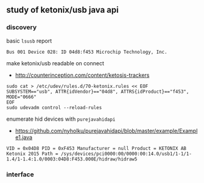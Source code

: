 
## study of ketonix/usb java api  

### discovery

basic `lsusb` report
```
Bus 001 Device 028: ID 04d8:f453 Microchip Technology, Inc. 
```

make ketonix/usb readable on connect
* http://counterinception.com/content/ketosis-trackers

```
sudo cat > /etc/udev/rules.d/70-ketonix.rules << EOF
SUBSYSTEM=="usb", ATTR{idVendor}=="04d8", ATTRS{idProduct}=="f453", MODE="0666"
EOF
sudo udevadm control --reload-rules
```

enumerate hid devices with `purejavahidapi`
* https://github.com/nyholku/purejavahidapi/blob/master/example/Example1.java

```
VID = 0x04D8 PID = 0xF453 Manufacturer = null Product = KETONIX AB Ketonix 2015 Path = /sys/devices/pci0000:00/0000:00:14.0/usb1/1-1/1-1.4/1-1.4:1.0/0003:04D8:F453.000E/hidraw/hidraw5
```

### interface

